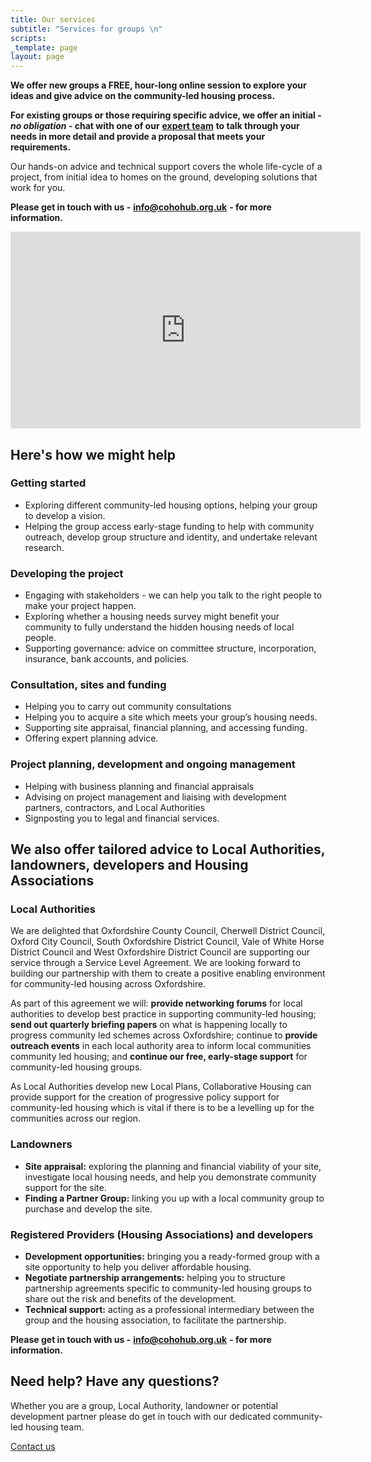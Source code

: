 ```yaml
---
title: Our services
subtitle: "Services for groups \n"
scripts: 
_template: page
layout: page
---
```


**We offer new groups a FREE, hour-long online session to explore your ideas and give advice on the community-led housing process.**

**For existing groups or those requiring specific advice, we offer an initial - _no obligation_ - chat with one of our** [**expert team**](/about-us/our-people/) **to talk through your needs in more detail and provide a proposal that meets your requirements.**

Our hands-on advice and technical support covers the whole life-cycle of a project, from initial idea to homes on the ground, developing solutions that work for you.

**Please get in touch with us -** [**info@cohohub.org.uk**](mailto:info@cohohub.org.uk) **- for more information.**

<iframe width="560" height="315" src="https://www.youtube.com/embed/cSXPj93ZJyI" frameborder="0" allow="accelerometer; autoplay; clipboard-write; encrypted-media; gyroscope; picture-in-picture" allowfullscreen></iframe>

## Here's how we might help

### **Getting started**

* Exploring different community-led housing options, helping your group to develop a vision.
* Helping the group access early-stage funding to help with community outreach, develop group structure and identity, and undertake relevant research.

### **Developing the project**

* Engaging with stakeholders - we can help you talk to the right people to make your project happen.
* Exploring whether a housing needs survey might benefit your community to fully understand the hidden housing needs of local people.
* Supporting governance: advice on committee structure, incorporation, insurance, bank accounts, and policies.

### **Consultation, sites and funding**

* Helping you to carry out community consultations
* Helping you to acquire a site which meets your group’s housing needs.
* Supporting site appraisal, financial planning, and accessing funding.
* Offering expert planning advice.

### **Project planning, development and ongoing management**

* Helping with business planning and financial appraisals
* Advising on project management and liaising with development partners, contractors, and Local Authorities
* Signposting you to legal and financial services.

## We also offer tailored advice to Local Authorities, landowners, developers and Housing Associations

### **Local Authorities**


We are delighted that Oxfordshire County Council, Cherwell District Council, Oxford City Council, South Oxfordshire District Council, Vale of White Horse District Council and West Oxfordshire District Council are supporting our service through a Service Level Agreement. We are looking forward to building our partnership with them to create a positive enabling environment for community-led housing across Oxfordshire. 

As part of this agreement we will: **provide networking forums** for local authorities to develop best practice in supporting community-led housing; **send out quarterly briefing papers** on what is happening locally to progress community led schemes across Oxfordshire; continue to **provide outreach events** in each local authority area to inform local communities community led housing; and **continue our free, early-stage support** for community-led housing groups. 

As Local Authorities develop new Local Plans, Collaborative Housing can provide support for the creation of progressive policy support for community-led housing which is vital if there is to be a levelling up for the communities across our region.

### **Landowners**

* **Site appraisal:** exploring the planning and financial viability of your site, investigate local housing needs, and help you demonstrate community support for the site.
* **Finding a Partner Group:** linking you up with a local community group to purchase and develop the site.

### **Registered Providers (Housing Associations) and developers**

* **Development opportunities:** bringing you a ready-formed group with a site opportunity to help you deliver affordable housing.
* **Negotiate partnership arrangements:** helping you to structure partnership agreements specific to community-led housing groups to share out the risk and benefits of the development.
* **Technical support:** acting as a professional intermediary between the group and the housing association, to facilitate the partnership.

**Please get in touch with us -** [**info@cohohub.org.uk**](mailto:info@cohohub.org.uk) **- for more information.**

<div class="pullout-box centre"> <h2>Need help? Have any questions?</h2> <p>Whether you are a group, Local Authority, landowner or potential development partner please do get in touch with our dedicated community-led housing team.</p> <a class="button" href="/contact">Contact us</a> </div>